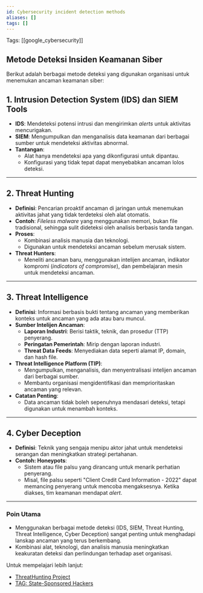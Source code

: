 ```yaml
---
id: Cybersecurity incident detection methods
aliases: []
tags: []
---
```


Tags: [[google_cybersecurity]]

## Metode Deteksi Insiden Keamanan Siber

Berikut adalah berbagai metode deteksi yang digunakan organisasi untuk menemukan ancaman keamanan siber:

## **1. Intrusion Detection System (IDS) dan SIEM Tools**
- **IDS**: Mendeteksi potensi intrusi dan mengirimkan *alerts* untuk aktivitas mencurigakan.
- **SIEM**: Mengumpulkan dan menganalisis data keamanan dari berbagai sumber untuk mendeteksi aktivitas abnormal.
- **Tantangan**:
  - Alat hanya mendeteksi apa yang dikonfigurasi untuk dipantau.
  - Konfigurasi yang tidak tepat dapat menyebabkan ancaman lolos deteksi.

---

## **2. Threat Hunting**
- **Definisi**: Pencarian proaktif ancaman di jaringan untuk menemukan aktivitas jahat yang tidak terdeteksi oleh alat otomatis.
- **Contoh**: *Fileless malware* yang menggunakan memori, bukan file tradisional, sehingga sulit dideteksi oleh analisis berbasis tanda tangan.
- **Proses**:
  - Kombinasi analisis manusia dan teknologi.
  - Digunakan untuk mendeteksi ancaman sebelum merusak sistem.
- **Threat Hunters**:
  - Meneliti ancaman baru, menggunakan intelijen ancaman, indikator kompromi (*indicators of compromise*), dan pembelajaran mesin untuk mendeteksi ancaman.

---

## **3. Threat Intelligence**
- **Definisi**: Informasi berbasis bukti tentang ancaman yang memberikan konteks untuk ancaman yang ada atau baru muncul.
- **Sumber Intelijen Ancaman**:
  - **Laporan Industri**: Berisi taktik, teknik, dan prosedur (TTP) penyerang.
  - **Peringatan Pemerintah**: Mirip dengan laporan industri.
  - **Threat Data Feeds**: Menyediakan data seperti alamat IP, domain, dan hash file.
- **Threat Intelligence Platform (TIP)**:
  - Mengumpulkan, menganalisis, dan menyentralisasi intelijen ancaman dari berbagai sumber.
  - Membantu organisasi mengidentifikasi dan memprioritaskan ancaman yang relevan.
- **Catatan Penting**:
  - Data ancaman tidak boleh sepenuhnya mendasari deteksi, tetapi digunakan untuk menambah konteks.

---

## **4. Cyber Deception**
- **Definisi**: Teknik yang sengaja menipu aktor jahat untuk mendeteksi serangan dan meningkatkan strategi pertahanan.
- **Contoh: Honeypots**:
  - Sistem atau file palsu yang dirancang untuk menarik perhatian penyerang.
  - Misal, file palsu seperti "Client Credit Card Information - 2022" dapat memancing penyerang untuk mencoba mengaksesnya. Ketika diakses, tim keamanan mendapat *alert*.

---

### **Poin Utama**
- Menggunakan berbagai metode deteksi (IDS, SIEM, Threat Hunting, Threat Intelligence, Cyber Deception) sangat penting untuk menghadapi lanskap ancaman yang terus berkembang.
- Kombinasi alat, teknologi, dan analisis manusia meningkatkan keakuratan deteksi dan perlindungan terhadap aset organisasi.

Untuk mempelajari lebih lanjut:
- [ThreatHunting Project](https://threathunting.net)
- [TAG: State-Sponsored Hackers](https://blog.google/threat-analysis-group/)
